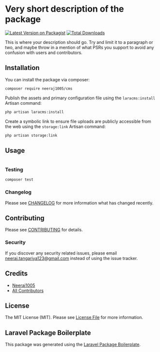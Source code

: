 # Very short description of the package

[![Latest Version on Packagist](https://img.shields.io/packagist/v/neeraj1005/cms.svg?style=flat-square)](https://packagist.org/packages/neeraj1005/cms)
[![Total Downloads](https://img.shields.io/packagist/dt/neeraj1005/cms.svg?style=flat-square)](https://packagist.org/packages/neeraj1005/cms)

This is where your description should go. Try and limit it to a paragraph or two, and maybe throw in a mention of what PSRs you support to avoid any confusion with users and contributors.

## Installation

You can install the package via composer:

```bash
composer require neeraj1005/cms
```
Publish the assets and primary configuration file using the `laracms:install` Artisan command:

```bash
php artisan laracms:install
```

Create a symbolic link to ensure file uploads are publicly accessible from the web using the `storage:link` Artisan command:

```bash
php artisan storage:link
```
## Usage

```php

```

### Testing

```bash
composer test
```

### Changelog

Please see [CHANGELOG](CHANGELOG.md) for more information what has changed recently.

## Contributing

Please see [CONTRIBUTING](CONTRIBUTING.md) for details.

### Security

If you discover any security related issues, please email neeraj.tangariya123@gmail.com instead of using the issue tracker.

## Credits

-   [Neeraj1005](https://github.com/neeraj1005)
-   [All Contributors](../../contributors)

## License

The MIT License (MIT). Please see [License File](LICENSE.md) for more information.

## Laravel Package Boilerplate

This package was generated using the [Laravel Package Boilerplate](https://laravelpackageboilerplate.com).
